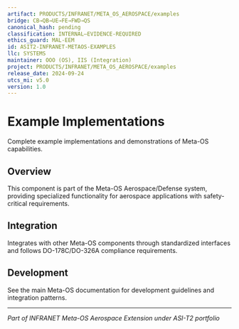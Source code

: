 ```yaml
---
artifact: PRODUCTS/INFRANET/META_OS_AEROSPACE/examples
bridge: CB→QB→UE→FE→FWD→QS
canonical_hash: pending
classification: INTERNAL–EVIDENCE-REQUIRED
ethics_guard: MAL-EEM
id: ASIT2-INFRANET-METAOS-EXAMPLES
llc: SYSTEMS
maintainer: OOO (OS), IIS (Integration)
project: PRODUCTS/INFRANET/META_OS_AEROSPACE/examples
release_date: 2024-09-24
utcs_mi: v5.0
version: 1.0
---
```


# Example Implementations

Complete example implementations and demonstrations of Meta-OS capabilities.

## Overview

This component is part of the Meta-OS Aerospace/Defense system, providing specialized functionality for aerospace applications with safety-critical requirements.

## Integration

Integrates with other Meta-OS components through standardized interfaces and follows DO-178C/DO-326A compliance requirements.

## Development

See the main Meta-OS documentation for development guidelines and integration patterns.

---

*Part of INFRANET Meta-OS Aerospace Extension under ASI-T2 portfolio*
